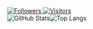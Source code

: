 <div>
    <div>
        <a href="https://github.com/emyasnikov">
            <img alt="Followers" src="https://img.shields.io/github/followers/emyasnikov?color=green&label=Followers">
        </a>
        <a href="https://github.com/emyasnikov">
            <img alt="Visitors" src="https://visitor-badge.laobi.icu/badge?page_id=emyasnikov.emyasnikov">
        </a>
    </div>
</div>
<div style="display: flex">
    <picture>
        <img alt="GitHub Stats" src="https://github-readme-stats.vercel.app/api?hide_border=true&hide_rank=true&show_icons=true&username=emyasnikov">
    </picture>
    <picture>
        <img alt="Top Langs" src="https://github-readme-stats.vercel.app/api/top-langs/?hide_border=true&layout=compact&langs_count=8&username=emyasnikov">
    </picture>
</div>
